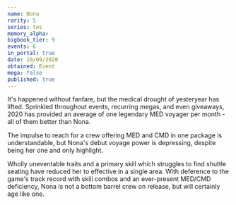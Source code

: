 ```yaml
---
name: Nona
rarity: 5
series: tos
memory_alpha:
bigbook_tier: 9
events: 6
in_portal: true
date: 10/09/2020
obtained: Event
mega: false
published: true
---
```


It's happened without fanfare, but the medical drought of yesteryear has lifted. Sprinkled throughout events, recurring megas, and even giveaways, 2020 has provided an average of one legendary MED voyager per month - all of them better than Nona.

The impulse to reach for a crew offering MED and CMD in one package is understandable, but Nona's debut voyage power is depressing, despite being her one and only highlight.

Wholly uneventable traits and a primary skill which struggles to find shuttle seating have reduced her to effective in a single area. With deference to the game's track record with skill combos and an ever-present MED/CMD deficiency, Nona is not a bottom barrel crew on release, but will certainly age like one.
